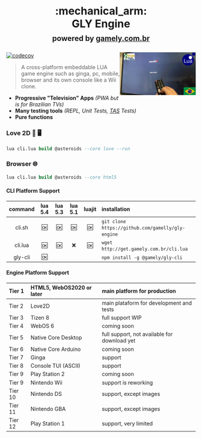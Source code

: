 <div align="center">
<h1>:mechanical_arm:<br>GLY Engine<br><sup><sub>powered by <a href="https://gamely.com.br" target="_blank">gamely.com.br</a></sub></sup></h1>
</div>

[<img align="right" width="40%" src="https://raw.githubusercontent.com/RodrigoDornelles/RodrigoDornelles/master/media/ginga-asteroids.gif">](https://github.com/RodrigoDornelles/codename-videogame-engine/blob/main/samples/asteroids/game.lua)

[![codecov](https://codecov.io/github/RodrigoDornelles/codename-videogame-engine/graph/badge.svg?token=MM0TY7VVAT)](https://codecov.io/github/RodrigoDornelles/codename-videogame-engine)

> A cross-platform embeddable LUA game engine such as ginga, pc, mobile, browser and its own console like a Wii clone.

 * **Progressive "Television" Apps** _(PWA but is for Brazilian TVs)_
 * **Many testing tools** _(REPL, Unit Tests, [TAS](https://tasvideos.org/WelcomeToTASVideos#WhatIsATas) Tests)_
 * **Pure functions**

### Love 2D :heart_decoration: :desktop_computer:

```sql
lua cli.lua build @asteroids --core love --run
```

### Browser :globe_with_meridians:

```sql
lua cli.lua build @asteroids --core html5
```

#### CLI Platform Support

| command | lua 5.4 | lua 5.3 | lua 5.1 | luajit | installation |
| :-----: | :-----: | :-----: | :-----: | :----: | :----------- |
| cli.sh  |    :ok: |    :ok: |    :ok: |   :ok: | `git clone https://github.com/gamelly/gly-engine`
| cli.lua |    :ok: |    :ok: |     :x: |   :ok: | `wget http://get.gamely.com.br/cli.lua`
| gly-cli |    :ok: |         |         |        | `npm install -g @gamely/gly-cli`

#### Engine Platform Support

| Tier 1 | HTML5, WebOS2020 or later | main platform for production |
| :----- | :------------------------ | :------------ |
| Tier 2 | Love2D                    | main plataform for development and tests
| Tier 3 | Tizen 8                   | full support WIP
| Tier 4 | WebOS 6                   | coming soon
| Tier 5 | Native Core Desktop       | full support, not available for download yet
| Tier 6 | Native Core Arduino       | coming soon
| Tier 7 | Ginga                     | support
| Tier 8 | Console TUI (ASCII)       | support
| Tier 9 | Play Station 2            | coming soon
| Tier 9 | Nintendo Wii              | support is reworking
| Tier 10 | Nintendo DS              | support, except images
| Tier 11 | Nintendo GBA             | support, except images
| Tier 12 | Play Station 1           | support, very limited
